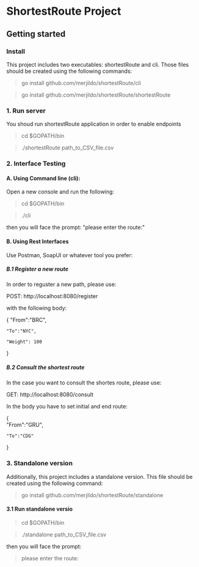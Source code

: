 # ShortestRoute Project

## Getting started

### Install
This project includes two executables: shortestRoute and cli.
Those files should be created using the following commands:
 
> go install github.com/merjildo/shortestRoute/cli

> go install github.com/merjildo/shortestRoute/shortestRoute

### 1. Run server
You shoud run shortestRoute application in order to enable endpoints

> cd $GOPATH/bin

>./shortestRoute path_to_CSV_file.csv

### 2. Interface Testing

#### A. Using Command line (cli):
Open a new console and run the following:

> cd $GOPATH/bin

> ./cli

then you will face the prompt:
"please enter the route:"

#### B. Using Rest Interfaces
Use Postman, SoapUI or whatever tool you prefer:

##### B.1 Register a new route
In order to reguster a new path, please use:

POST: http://localhost:8080/register 

with the following body:

{
	"From":"BRC",

	"To":"NYC",

	"Weight": 100
}

##### B.2 Consult the shortest route
In the case you want to consult the shortes route, 
please use:

GET: http://localhost:8080/consult

In the body you have to  set initial and end route:

{	
	"From":"GRU",

	"To":"CDG"
}

### 3. Standalone version

Additionally, this project includes a standalone version. 
This file should be created using the following command:

> go install github.com/merjildo/shortestRoute/standalone

#### 3.1 Run standalone versio

> cd $GOPATH/bin

>./standalone path_to_CSV_file.csv

then you will face the prompt:

> please enter the route: